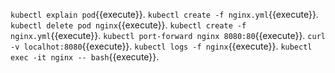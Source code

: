 `kubectl explain pod`{{execute}}.
`kubectl create -f nginx.yml`{{execute}}.
`kubectl delete pod nginx`{{execute}}.
`kubectl create -f nginx.yml`{{execute}}.
`kubectl port-forward nginx 8080:80`{{execute}}.
`curl -v localhot:8080`{{execute}}.
`kubectl logs -f nginx`{{execute}}.
`kubectl exec -it nginx -- bash`{{execute}}.